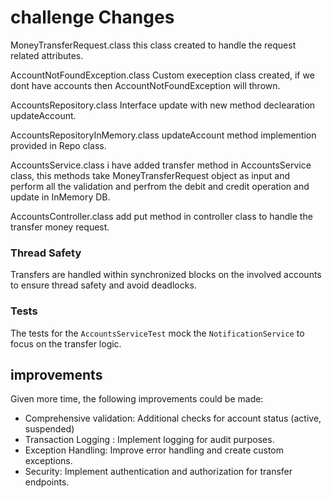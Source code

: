 # challenge Changes
 
MoneyTransferRequest.class
this class created to handle the request related attributes.

AccountNotFoundException.class
Custom exeception class created, if we dont have accounts then AccountNotFoundException will thrown.

AccountsRepository.class
Interface update with new method declearation updateAccount.

AccountsRepositoryInMemory.class
updateAccount method implemention provided in Repo class.

AccountsService.class
i have added transfer method in AccountsService class, this methods take MoneyTransferRequest object as input and perform all the validation and perfrom the debit and credit operation
and update in InMemory DB.

AccountsController.class
add put method in controller class to handle the transfer money request.

### Thread Safety
Transfers are handled within synchronized blocks on the involved accounts to ensure thread safety and avoid deadlocks.

### Tests

The tests for the `AccountsServiceTest` mock the `NotificationService` to focus on the transfer logic.

## improvements
Given more time, the following improvements could be made:
- Comprehensive validation: Additional checks for account status (active, suspended)
- Transaction Logging : Implement logging for audit purposes.
- Exception Handling: Improve error handling and create custom exceptions.
- Security: Implement authentication and authorization for transfer endpoints.







